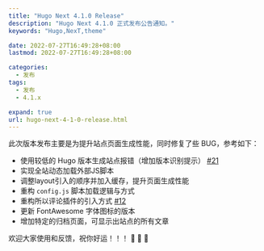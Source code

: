 ```yaml
---
title: "Hugo Next 4.1.0 Release"
description: "Hugo Next 4.1.0 正式发布公告通知。"
keywords: "Hugo,NexT,theme"

date: 2022-07-27T16:49:28+08:00
lastmod: 2022-07-27T16:49:28+08:00

categories:
  - 发布
tags:
  - 发布
  - 4.1.x

expand: true
url: hugo-next-4-1-0-release.html
---
```


此次版本发布主要是为提升站点页面生成性能，同时修复了些 BUG，参考如下：

- 使用较低的 Hugo 版本生成站点报错（增加版本识别提示） [#21](https://github.com/hugo-next/hugo-theme-next/issues/21)
- 实现全站动态加载外部JS脚本
- 调整layout引入的顺序并加入缓存，提升页面生成性能
- 重构 `config.js` 脚本加载逻辑与方式
- 重构所以评论插件的引入方式 [#12](https://github.com/hugo-next/hugo-theme-next/issues/12)
- 更新 FontAwesome 字体图标的版本
- 增加特定的归档页面，可显示出站点的所有文章

欢迎大家使用和反馈，祝你好运！！！ :tada: :tada: :tada:
